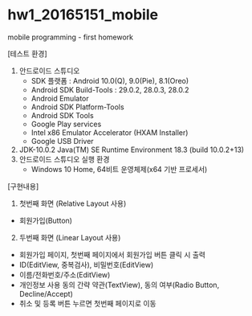 # hw1_20165151_mobile
mobile programming - first homework

[테스트 환경]
1. 안드로이드 스튜디오
   - SDK 플랫폼 : Android 10.0(Q), 9.0(Pie), 8.1(Oreo)
   - Android SDK Build-Tools : 29.0.2, 28.0.3, 28.0.2
   - Android Emulator
   - Android SDK Platform-Tools
   - Android SDK Tools
   - Google Play services
   - Intel x86 Emulator Accelerator (HXAM Installer)
   - Google USB Driver
2. JDK-10.0.2
   Java(TM) SE Runtime Environment 18.3 (build 10.0.2+13)
3. 안드로이드 스튜디오 실행 환경
   - Windows 10 Home, 64비트 운영체제(x64 기반 프로세서)
   
[구현내용]
1. 첫번째 화면 (Relative Layout 사용)
- 회원가입(Button)

2. 두번째 화면 (Linear Layout 사용)
- 회원가입 페이지, 첫번째 페이지에서 회원가입 버튼 클릭 시 출력
- ID(EditView, 중복검사), 비밀번호(EditView)
- 이름/전화번호/주소(EditView)
- 개인정보 사용 동의 간략 약관(TextView), 동의 여부(Radio Button, Decline/Accept)
- 취소 및 등록 버튼 누르면 첫번째 페이지로 이동
